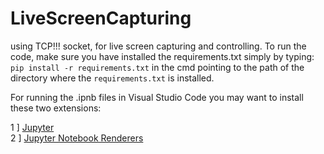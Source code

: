 # LiveScreenCapturing
using TCP!!! socket, for live screen capturing and controlling.
To run the code, make sure you have installed the requirements.txt simply by typing:
`pip install -r requirements.txt`
in the cmd pointing to the path of the directory where the `requirements.txt` is installed. 

For running the .ipnb files in Visual Studio Code you may want to install these two extensions:
<br />

1 ] <a href="https://marketplace.visualstudio.com/items?itemName=ms-toolsai.jupyter" target="_blank">Jupyter</a> 
<br />
2 ] <a href="https://marketplace.visualstudio.com/items?itemName=ms-toolsai.jupyter-renderers" target="_blank">Jupyter Notebook Renderers</a> 


